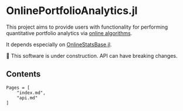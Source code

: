 # OnlinePortfolioAnalytics.jl

This project aims to provide users with functionality for performing quantitative portfolio analytics via [online algorithms](https://en.wikipedia.org/wiki/Online_algorithm).

It depends especially on [OnlineStatsBase.jl](https://joshday.github.io/OnlineStats.jl/).

🚧 This software is under construction. API can have breaking changes.

## Contents

```@contents
Pages = [
    "index.md",
    "api.md"
]
```
